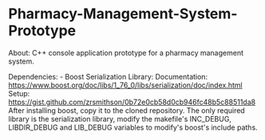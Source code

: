 # Pharmacy-Management-System-Prototype

About:
    C++ console application prototype for a pharmacy management system.

Dependencies:
    - Boost Serialization Library: 
        Documentation: https://www.boost.org/doc/libs/1_76_0/libs/serialization/doc/index.html
        Setup: https://gist.github.com/zrsmithson/0b72e0cb58d0cb946fc48b5c88511da8
        After installing boost, copy it to the cloned repository. 
        The only required library is the serialization library, modify the makefile's INC_DEBUG, LIBDIR_DEBUG and LIB_DEBUG variables to modify's boost's include paths.
